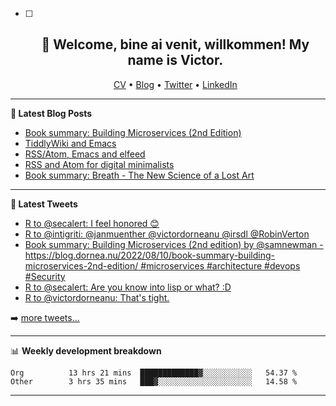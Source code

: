  - [ ] <h2 align="center">👋 Welcome, bine ai venit, willkommen! My name is Victor. </h2>
                    <p align="center">
                    <a href="https://dornea.nu/cv">CV</a> •
                    <a href="https://blog.dornea.nu">Blog</a> •
                    <a href="https://twitter.com/victordorneanu">Twitter</a> •
                    <a href="https://www.linkedin.com/in/victor-dorneanu/">LinkedIn</a> 
                    </p>

  <!--
  **dorneanu/dorneanu** is a ✨ _special_ ✨ repository because its `README.md` (this file) appears on your GitHub profile.

  Here are some ideas to get you started:

  - 🔭 I’m currently working on ...
  - 🌱 I’m currently learning ...
  - 👯 I’m looking to collaborate on ...
  - 🤔 I’m looking for help with ...
  - 💬 Ask me about ...
  - 📫 How to reach me: ...
  - 😄 Pronouns: ...
  - ⚡ Fun fact: ...
  -->

  ---

  **📝 Latest Blog Posts**

  <!-- BLOG-POST-LIST:START -->
- [Book summary: Building Microservices &lpar;2nd Edition&rpar;](https://blog.dornea.nu/2022/08/10/book-summary-building-microservices-2nd-edition/)
- [TiddlyWiki and Emacs](https://blog.dornea.nu/2022/07/12/tiddlywiki-and-emacs/)
- [RSS/Atom, Emacs and elfeed](https://blog.dornea.nu/2022/06/29/rss/atom-emacs-and-elfeed/)
- [RSS and Atom for digital minimalists](https://blog.dornea.nu/2022/06/13/rss-and-atom-for-digital-minimalists/)
- [Book summary: Breath - The New Science of a Lost Art](https://blog.dornea.nu/2022/05/30/book-summary-breath-the-new-science-of-a-lost-art/)
<!-- BLOG-POST-LIST:END -->

  ---

  **📱 Latest Tweets**

  <!-- TWITTER:START -->
- [R to @secalert: I feel honored 😊](https://nitter.net/victordorneanu/status/1558412711205261313#m)
- [R to @intigriti: @janmuenther @victordorneanu @irsdl @RobinVerton](https://nitter.net/secalert/status/1558356634912579584#m)
- [Book summary: Building Microservices &lpar;2nd edition&rpar; by @samnewman - https://blog.dornea.nu/2022/08/10/book-summary-building-microservices-2nd-edition/  #microservices #architecture #devops #Security](https://nitter.net/victordorneanu/status/1557612162125905920#m)
- [R to @secalert: Are you know into lisp or what? :D](https://nitter.net/victordorneanu/status/1556949850117312514#m)
- [R to @victordorneanu: That&#39;s tight.](https://nitter.net/secalert/status/1556920411882983424#m)
<!-- TWITTER:END -->

  ➡️ [more tweets...](https://twitter.com/victordorneanu)

  ---

  📊 **Weekly development breakdown**

  <!--START_SECTION:waka-->

```text
Org          13 hrs 21 mins  █████████████▓░░░░░░░░░░░   54.37 %
Other        3 hrs 35 mins   ███▓░░░░░░░░░░░░░░░░░░░░░   14.58 %
```

<!--END_SECTION:waka-->

  ---
